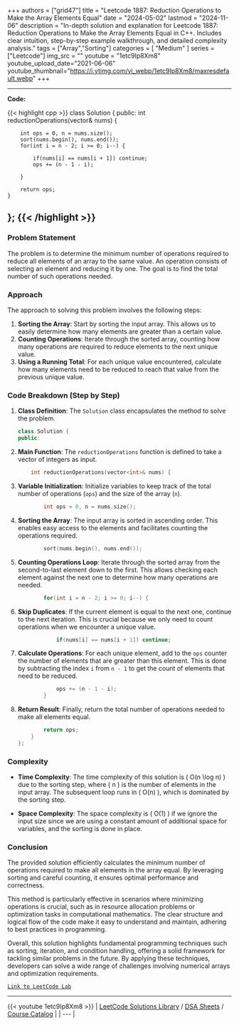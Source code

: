 
+++
authors = ["grid47"]
title = "Leetcode 1887: Reduction Operations to Make the Array Elements Equal"
date = "2024-05-02"
lastmod = "2024-11-06"
description = "In-depth solution and explanation for Leetcode 1887: Reduction Operations to Make the Array Elements Equal in C++. Includes clear intuition, step-by-step example walkthrough, and detailed complexity analysis."
tags = ["Array","Sorting"]
categories = [
    "Medium"
]
series = ["Leetcode"]
img_src = ""
youtube = "1etc9Ip8Xm8"
youtube_upload_date="2021-06-06"
youtube_thumbnail="https://i.ytimg.com/vi_webp/1etc9Ip8Xm8/maxresdefault.webp"
+++



---
**Code:**

{{< highlight cpp >}}
class Solution {
public:
    int reductionOperations(vector<int>& nums) {

        int ops = 0, n = nums.size();
        sort(nums.begin(), nums.end());
        for(int i = n - 2; i >= 0; i--) {
            
            if(nums[i] == nums[i + 1]) continue;
            ops += (n - 1 - i);
            
        }
        
        return ops;
    }
};
{{< /highlight >}}
---

### Problem Statement

The problem is to determine the minimum number of operations required to reduce all elements of an array to the same value. An operation consists of selecting an element and reducing it by one. The goal is to find the total number of such operations needed.

### Approach

The approach to solving this problem involves the following steps:

1. **Sorting the Array**: Start by sorting the input array. This allows us to easily determine how many elements are greater than a certain value.
2. **Counting Operations**: Iterate through the sorted array, counting how many operations are required to reduce elements to the next unique value.
3. **Using a Running Total**: For each unique value encountered, calculate how many elements need to be reduced to reach that value from the previous unique value.

### Code Breakdown (Step by Step)

1. **Class Definition**: The `Solution` class encapsulates the method to solve the problem.

   ```cpp
   class Solution {
   public:
   ```

2. **Main Function**: The `reductionOperations` function is defined to take a vector of integers as input.

   ```cpp
       int reductionOperations(vector<int>& nums) {
   ```

3. **Variable Initialization**: Initialize variables to keep track of the total number of operations (`ops`) and the size of the array (`n`).

   ```cpp
           int ops = 0, n = nums.size();
   ```

4. **Sorting the Array**: The input array is sorted in ascending order. This enables easy access to the elements and facilitates counting the operations required.

   ```cpp
           sort(nums.begin(), nums.end());
   ```

5. **Counting Operations Loop**: Iterate through the sorted array from the second-to-last element down to the first. This allows checking each element against the next one to determine how many operations are needed.

   ```cpp
           for(int i = n - 2; i >= 0; i--) {
   ```

6. **Skip Duplicates**: If the current element is equal to the next one, continue to the next iteration. This is crucial because we only need to count operations when we encounter a unique value.

   ```cpp
               if(nums[i] == nums[i + 1]) continue;
   ```

7. **Calculate Operations**: For each unique element, add to the `ops` counter the number of elements that are greater than this element. This is done by subtracting the index `i` from `n - 1` to get the count of elements that need to be reduced.

   ```cpp
               ops += (n - 1 - i);
           }
   ```

8. **Return Result**: Finally, return the total number of operations needed to make all elements equal.

   ```cpp
           return ops;
       }
   };
   ```

### Complexity

- **Time Complexity**: The time complexity of this solution is \( O(n \log n) \) due to the sorting step, where \( n \) is the number of elements in the input array. The subsequent loop runs in \( O(n) \), which is dominated by the sorting step.

- **Space Complexity**: The space complexity is \( O(1) \) if we ignore the input size since we are using a constant amount of additional space for variables, and the sorting is done in place.

### Conclusion

The provided solution efficiently calculates the minimum number of operations required to make all elements in the array equal. By leveraging sorting and careful counting, it ensures optimal performance and correctness.

This method is particularly effective in scenarios where minimizing operations is crucial, such as in resource allocation problems or optimization tasks in computational mathematics. The clear structure and logical flow of the code make it easy to understand and maintain, adhering to best practices in programming.

Overall, this solution highlights fundamental programming techniques such as sorting, iteration, and condition handling, offering a solid framework for tackling similar problems in the future. By applying these techniques, developers can solve a wide range of challenges involving numerical arrays and optimization requirements.

[`Link to LeetCode Lab`](https://leetcode.com/problems/reduction-operations-to-make-the-array-elements-equal/description/)

---
{{< youtube 1etc9Ip8Xm8 >}}
| [LeetCode Solutions Library](https://grid47.xyz/leetcode/) / [DSA Sheets](https://grid47.xyz/sheets/) / [Course Catalog](https://grid47.xyz/courses/) |
| --- |
